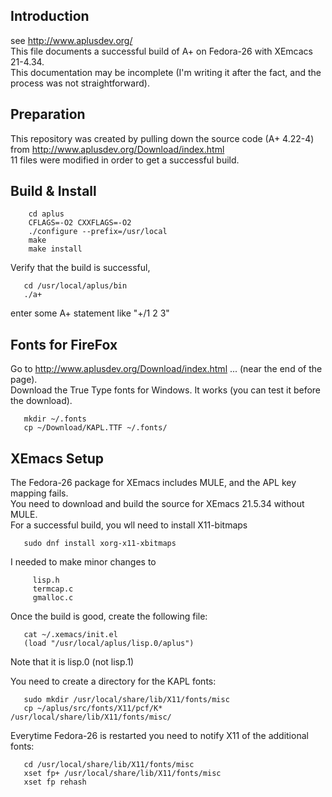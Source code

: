 
## Introduction
   see http://www.aplusdev.org/  
   This file documents a successful build of A+ on Fedora-26 with XEmcacs 21-4.34.  
   This documentation may be incomplete (I'm writing it after the fact, and the process was not straightforward).

## Preparation
   This repository was created by pulling down the source code (A+ 4.22-4) from  http://www.aplusdev.org/Download/index.html  
   11 files were modified in order to get a successful build.

## Build & Install 
``` git clone https://github.com/tavmem/aplus
    cd aplus
    CFLAGS=-O2 CXXFLAGS=-O2
    ./configure --prefix=/usr/local
    make
    make install
```
   Verify that the build is successful,
```
   cd /usr/local/aplus/bin
   ./a+
```
   enter some A+ statement like "+/1 2 3"


## Fonts for FireFox
   Go to  http://www.aplusdev.org/Download/index.html   ...  (near the end of the page).   
   Download the True Type fonts for Windows.  It works (you can test it before the download).
```
   mkdir ~/.fonts
   cp ~/Download/KAPL.TTF ~/.fonts/   
```

## XEmacs Setup
   The Fedora-26 package for XEmacs includes MULE, and the APL key mapping fails.  
   You need to download and build the source for XEmacs 21.5.34 without MULE.  
   For a successful build, you wll need to install X11-bitmaps
```
   sudo dnf install xorg-x11-xbitmaps
```
   I needed to make minor changes to
```
     lisp.h
     termcap.c
     gmalloc.c
```
   Once the build is good, create the following file:
```
   cat ~/.xemacs/init.el
   (load "/usr/local/aplus/lisp.0/aplus")
```
   Note that it is lisp.0 (not lisp.1)

   You need to create a directory for the KAPL fonts:
```
   sudo mkdir /usr/local/share/lib/X11/fonts/misc
   cp ~/aplus/src/fonts/X11/pcf/K* /usr/local/share/lib/X11/fonts/misc/
```

   Everytime Fedora-26 is restarted you need to notify X11 of the additional fonts:
```
   cd /usr/local/share/lib/X11/fonts/misc
   xset fp+ /usr/local/share/lib/X11/fonts/misc
   xset fp rehash
```
